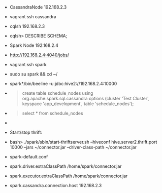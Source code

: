 * CassandraNode 192.168.2.3
* vagrant ssh cassandra
* cqlsh 192.168.2.3
* cqlsh> DESCRIBE SCHEMA;


* Spark Node 192.168.2.4
* http://192.168.2.4:4040/jobs/
* vagrant ssh spark
* sudo su spark && cd ~/
* spark*/bin/beeline -u jdbc:hive2://192.168.2.4:10000
* >  create table schedule_nodes using org.apache.spark.sql.cassandra options (cluster 'Test Cluster', keyspace 'app_development', table 'schedule_nodes');
* > select * from schedule_nodes

*
* Start/stop thrift:
* bash> ./spark/sbin/start-thriftserver.sh –hiveconf hive.server2.thrift.port 10000 –jars ~/connector.jar –driver-class-path ~/connector.jar



* spark-default.conf

* spark.driver.extraClassPath /home/spark/connector.jar
* spark.executor.extraClassPath /home/spark/connector.jar
* spark.cassandra.connection.host 192.168.2.3
